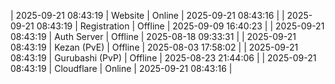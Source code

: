 | 2025-09-21 08:43:19 | Website | Online | 2025-09-21 08:43:16 |
| 2025-09-21 08:43:19 | Registration | Offline | 2025-09-09 16:40:23 |
| 2025-09-21 08:43:19 | Auth Server | Offline | 2025-08-18 09:33:31 |
| 2025-09-21 08:43:19 | Kezan (PvE) | Offline | 2025-08-03 17:58:02 |
| 2025-09-21 08:43:19 | Gurubashi (PvP) | Offline | 2025-08-23 21:44:06 |
| 2025-09-21 08:43:19 | Cloudflare | Online | 2025-09-21 08:43:16 |
